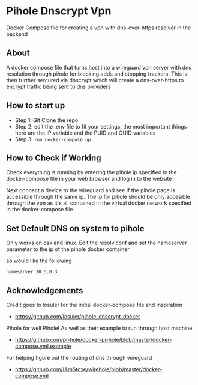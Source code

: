 # Pihole Dnscrypt Vpn
Docker Compose file for creating a vpn with dns-over-https resolver in the backend

## About
A docker compose file that turns host into a wireguard vpn server with dns resolution through pihole for blocking adds and stopping trackers. This is then further sercured via dnscrypt which will create a dns-over-https to encrypt traffic being sent to dns providers

## How to start up

* Step 1: Git Clone the repo
* Step 2: edit the .env file to fit your settings, the most important things here are the IP variable and the PUID and GUID variables
* Step 3: `run docker-compose up`

## How to Check if Working

Check everything is running by entering the pihole ip specified in the docker-compose file in your web browser and log in to the website

Next connect a device to the wireguard and see if the pihole page is accessible through the same ip. 
The ip for pihole should be only accesible through the vpn as it's all contained in the virtual docker network specified in the docker-compose file


## Set Default DNS on system to pihole

Only works on osx and linux. Edit the resolv.conf and set the nameserver parameter to the ip of the pihole docker container

so would like the following

```
nameserver 10.5.0.3
```

## Acknowledgements

Credit goes to losuler for the initial docker-compose file and inspiration 

- https://github.com/losuler/pihole-dnscrypt-docker

Pihole for well Pihole! As well as their example to run through host machine 

 - https://github.com/pi-hole/docker-pi-hole/blob/master/docker-compose.yml.example

For helping figure out the routing of dns through wireguard

- https://github.com/IAmStoxe/wirehole/blob/master/docker-compose.yml